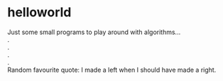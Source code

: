 # helloworld
Just some small programs to play around with algorithms...\
.\
.\
.\
.\
Random favourite quote: I made a left when I should have made a right.

